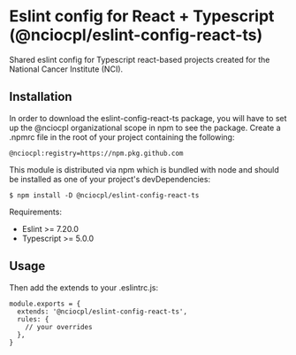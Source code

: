 # Eslint config for React + Typescript (@nciocpl/eslint-config-react-ts)
Shared eslint config for Typescript react-based projects created for the National Cancer Institute (NCI).

## Installation
In order to download the eslint-config-react-ts package, you will have to set up the @nciocpl organizational scope in npm to see the package.  Create a .npmrc file in the root of your project containing the following:

```
@nciocpl:registry=https://npm.pkg.github.com
```

This module is distributed via npm which is bundled with node and should be installed as one of your project's devDependencies:
```
$ npm install -D @nciocpl/eslint-config-react-ts
```
Requirements:
* Eslint >= 7.20.0
* Typescript >= 5.0.0

## Usage
Then add the extends to your .eslintrc.js:

```
module.exports = {
  extends: '@nciocpl/eslint-config-react-ts',
  rules: {
    // your overrides
  },
}
```
